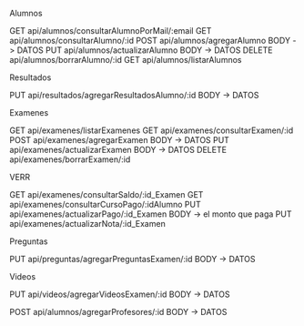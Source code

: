 
Alumnos

GET api/alumnos/consultarAlumnoPorMail/:email
GET api/alumnos/consultarAlumno/:id
POST api/alumnos/agregarAlumno BODY -> DATOS
PUT api/alumnos/actualizarAlumno BODY -> DATOS
DELETE api/alumnos/borrarAlumno/:id
GET api/alumnos/listarAlumnos

Resultados

PUT api/resultados/agregarResultadosAlumno/:id BODY -> DATOS

Examenes

GET api/examenes/listarExamenes
GET api/examenes/consultarExamen/:id
POST api/examenes/agregarExamen BODY -> DATOS
PUT api/examenes/actualizarExamen BODY -> DATOS 
DELETE api/examenes/borrarExamen/:id

VERR

GET api/examenes/consultarSaldo/:id_Examen
GET api/examenes/consultarCursoPago/:idAlumno
PUT api/examenes/actualizarPago/:id_Examen  BODY -> el monto que paga
PUT api/examenes/actualizarNota/:id_Examen

Preguntas

PUT api/preguntas/agregarPreguntasExamen/:id BODY -> DATOS

Videos

PUT api/videos/agregarVideosExamen/:id BODY -> DATOS

POST api/alumnos/agregarProfesores/:id BODY -> DATOS





